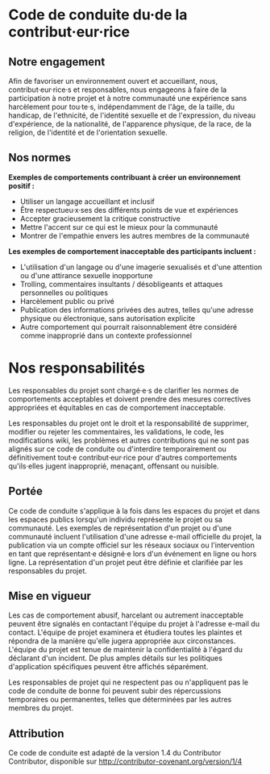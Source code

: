 # Code de conduite du·de la contribut·eur·rice

## Notre engagement
Afin de favoriser un environnement ouvert et accueillant, nous, contribut·eur·rice·s et responsables, nous engageons à faire de la participation à notre projet et à notre communauté une expérience sans harcèlement pour tou·te·s, indépendamment de l'âge, de la taille, du handicap, de l'ethnicité, de l'identité sexuelle et de l'expression, du niveau d'expérience, de la nationalité, de l'apparence physique, de la race, de la religion, de l'identité et de l'orientation sexuelle.

## Nos normes

**Exemples de comportements contribuant à créer un environnement positif :**
- Utiliser un langage accueillant et inclusif
- Être respectueu·x·ses des différents points de vue et expériences
- Accepter gracieusement la critique constructive
- Mettre l'accent sur ce qui est le mieux pour la communauté
- Montrer de l'empathie envers les autres membres de la communauté

**Les exemples de comportement inacceptable des participants incluent :**
- L'utilisation d'un langage ou d'une imagerie sexualisés et d'une attention ou d'une attirance sexuelle inopportune
- Trolling, commentaires insultants / désobligeants et attaques personnelles ou politiques
- Harcèlement public ou privé
- Publication des informations privées des autres, telles qu'une adresse physique ou électronique, sans autorisation explicite
- Autre comportement qui pourrait raisonnablement être considéré comme inapproprié dans un contexte professionnel

# Nos responsabilités
Les responsables du projet sont chargé·e·s de clarifier les normes de comportements acceptables et doivent prendre des mesures correctives appropriées et équitables en cas de comportement inacceptable.

Les responsables du projet ont le droit et la responsabilité de supprimer, modifier ou rejeter les commentaires, les validations, le code, les modifications wiki, les problèmes et autres contributions qui ne sont pas alignés sur ce code de conduite ou d'interdire temporairement ou définitivement tout·e contribut·eur·rice pour d'autres comportements qu'ils·elles jugent inapproprié, menaçant, offensant ou nuisible.

## Portée
Ce code de conduite s'applique à la fois dans les espaces du projet et dans les espaces publics lorsqu'un individu représente le projet ou sa communauté. Les exemples de représentation d'un projet ou d'une communauté incluent l'utilisation d'une adresse e-mail officielle du projet, la publication via un compte officiel sur les réseaux sociaux ou l'intervention en tant que représentant·e désigné·e lors d'un événement en ligne ou hors ligne. La représentation d'un projet peut être définie et clarifiée par les responsables du projet.

## Mise en vigueur
Les cas de comportement abusif, harcelant ou autrement inacceptable peuvent être signalés en contactant l'équipe du projet à l'adresse e-mail du contact. L'équipe de projet examinera et étudiera toutes les plaintes et répondra de la manière qu'elle jugera appropriée aux circonstances. L'équipe du projet est tenue de maintenir la confidentialité à l'égard du déclarant d'un incident. De plus amples détails sur les politiques d'application spécifiques peuvent être affichés séparément.

Les responsables de projet qui ne respectent pas ou n'appliquent pas le code de conduite de bonne foi peuvent subir des répercussions temporaires ou permanentes, telles que déterminées par les autres membres du projet.

## Attribution
Ce code de conduite est adapté de la version 1.4 du Contributor Contributor, disponible sur http://contributor-covenant.org/version/1/4

